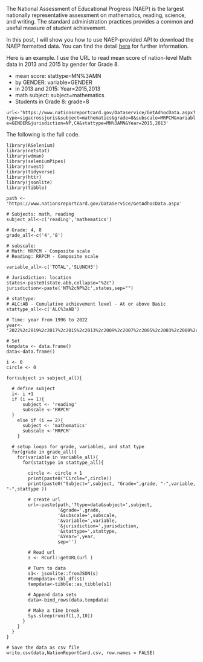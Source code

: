 The National Assessment of Educational Progress (NAEP) is the largest
nationally representative assessment on mathematics, reading, science,
and writing. The standard administration practices provides a common and
useful measure of student achievement. 

In this post, I will show you how
to use NAEP-provided API to download the NAEP formatted data. You can
find the detail
[here](https://www.nationsreportcard.gov/api_documentation.aspx) for
further information.  

Here is an example. I use the URL to read mean score of nation-level Math data in 2013 and 2015 by gender for Grade 8.  
-    mean score: stattype=MN%3AMN  
-    by GENDER: variable=GENDER  
-    in 2013 and 2015: Year=2015,2013  
-    math subject: subject=mathematics  
-    Students in Grade 8: grade=8  

`url<-'https://www.nationsreportcard.gov/Dataservice/GetAdhocData.aspx?type=sigacrossjuris&subject=mathematics&grade=8&subscale=MRPCM&variable=GENDER&jurisdiction=NP,CA&stattype=MN%3AMN&Year=2015,2013'`  

The following is the full code.


    library(RSelenium)
    library(netstat)
    library(wdman)
    library(seleniumPipes)
    library(rvest)
    library(tidyverse)
    library(httr)
    library(jsonlite)
    library(tibble)

    path <-'https://www.nationsreportcard.gov/DataService/GetAdhocData.aspx'

    # Subjects: math, reading
    subject_all<-c('reading','mathematics')

    # Grade: 4, 8
    grade_all<-c('4','8')

    # subscale: 
    # Math: MRPCM - Composite scale
    # Reading: RRPCM - Composite scale

    variable_all<-c('TOTAL','SLUNCH3')

    # Jurisdiction: location 
    states<-paste0(state.abb,collapse="%2c")
    jurisdiction<-paste('NT%2cNP%2c',states,sep="")

    # stattype:
    # ALC:AB - Cumulative achievement level - At or above Basic 
    stattype_all<-c('ALC%3aAB')

    # Time: year from 1996 to 2022
    year<-'2022%2c2019%2c2017%2c2015%2c2013%2c2009%2c2007%2c2005%2c2003%2c2000%2c1996'

    # Set
    tempdata <- data.frame() 
    data<-data.frame()

    i <- 0 
    circle <- 0

    for(subject in subject_all){
      
      # define subject
      i<- i +1
      if (i == 1){
          subject <- 'reading'
          subscale <-'RRPCM'
      }
        else if (i == 2){
          subject <- 'mathematics'
          subscale <-'MRPCM'
        }
          
      # setup loops for grade, variables, and stat type   
      for(grade in grade_all){
        for(variable in variable_all){
          for(stattype in stattype_all){
            
            circle <- circle + 1
            print(paste0("Circle=",circle))
            print(paste0("Subject=",subject, "Grade=",grade, "-",variable, "-",stattype ))
            
            # create url
            url<-paste(path,'?type=data&subject=',subject,
                       '&grade=',grade,
                       '&subscale=',subscale, 
                       '&variable=',variable,
                       '&jurisdiction=',jurisdiction,
                       '&stattype=',stattype,
                       '&Year=',year,
                       sep='')
            
            # Read url 
            s <- RCurl::getURL(url )
            
            # Turn to data
            s1<- jsonlite::fromJSON(s)
            #tempdata<-tbl_df(s1)
            tempdata<-tibble::as_tibble(s1)
            
            # Append data sets
            data<-bind_rows(data,tempdata)
            
            # Make a time break
            Sys.sleep(runif(1,3,10)) 
          }
        }
      }
    }

    # Save the data as csv file
    write.csv(data,NationReportCard.csv, row.names = FALSE)
